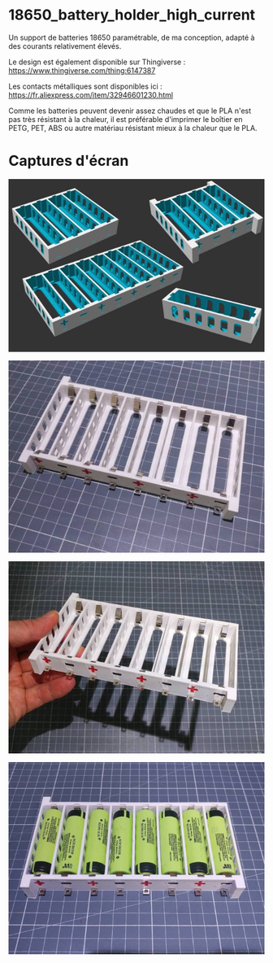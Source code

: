 # 18650_battery_holder_high_current
Un support de batteries 18650 paramétrable, de ma conception, adapté à des courants relativement élevés.

Le design est également disponible sur Thingiverse : https://www.thingiverse.com/thing:6147387

Les contacts métalliques sont disponibles ici : https://fr.aliexpress.com/item/32946601230.html

Comme les batteries peuvent devenir assez chaudes et que le PLA n'est pas très résistant à la chaleur, il est préférable d'imprimer le boîtier en PETG, PET, ABS ou autre matériau résistant mieux à la chaleur que le PLA.

# Captures d'écran

![screenshot 1](/Samples.jpg)

![screenshot 2](/20230729_160631_resized640x480.jpg)

![screenshot 3](/20230729_160732_resized_640x480.jpg)

![screenshot 3](/20230730_120224_resized_640x480.jpg)
